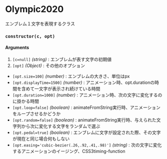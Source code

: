 # Olympic2020

エンブレム１文字を表現するクラス

### `constructor(c, opt)`

#### Arguments
1. `[c=null]` _(string)_ : エンブレムが表す文字の初期値
2. `[opt]` _(Object)_ : その他のオプション
  - `[opt.size=100]` _(number)_ : エンブレムの大きさ、単位はpx
  - `[opt.displayTime=1500]` _(number)_ : アニメーション時、opt.durationの時間を含めて一文字が表示され続けている時間
  - `[opt.duration=1000]` _(number)_ : アニメーション時、次の文字に変化するのに掛かる時間
  - `[opt.loop=false]` _(boolean)_ : animateFromString実行時、アニメーションをループさせるかどうか
  - `[opt.random=false]` _(boolean)_ : animateFromString実行時、与えられた文字列から次に変化する文字をランダムで選ぶ
  - `[opt.pedal=true]` _(boolean)_ : エンブレムに文字が設定された際、その文字が現在と同じ場合何もしない
  - `[opt.easing='cubic-bezier(.26,.92,.41,.98)']` _(string)_ : 次の文字に変化するアニメーションのイージング、CSS3timing-function
